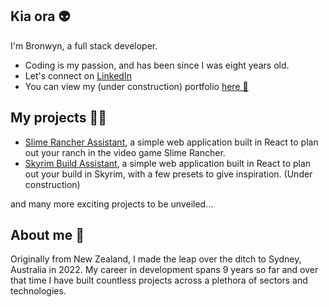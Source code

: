 ## Kia ora 👽

I'm Bronwyn, a full stack developer.

- Coding is my passion, and has been since I was eight years old.
- Let's connect on [LinkedIn](https://www.linkedin.com/in/bronwyn-waterhouse/)
- You can view my (under construction) portfolio [here 👻](https://bronwynwaterhouse.com/)


## My projects 👩‍💻

- [Slime Rancher Assistant](https://slimerancherassistant.netlify.app/), a simple web application built in React to plan out your ranch in the video game Slime Rancher.
- [Skyrim Build Assistant](https://github.com/motherofchownz/Skyrim-Build-Assistant), a simple web application built in React to plan out your build in Skyrim, with a few presets to give inspiration. (Under construction)

and many more exciting projects to be unveiled...


## About me 🦇

Originally from New Zealand, I made the leap over the ditch to Sydney, Australia in 2022. My career in development spans 9 years so far and over that time I have built countless projects across a plethora of sectors and technologies.
